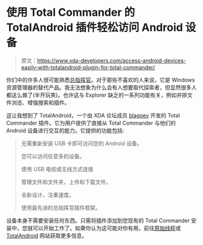 # 使用 Total Commander 的 TotalAndroid 插件轻松访问 Android 设备

> 原文：<https://www.xda-developers.com/access-android-devices-easily-with-totalandroid-plugin-for-total-commander/>

你们中的许多人很可能熟悉[总指挥官](http://www.ghisler.com/)。对于那些不喜欢的人来说，它是 Windows 资源管理器的替代产品。我无法想象为什么会有人想要取代探索者，但显然很多人都这么做了(半开玩笑)。也许这与 Explorer 缺乏的一系列功能有关，例如并排文件浏览、增强搜索和插件。

这让我想到了 TotalAndroid，一个由 XDA 论坛成员 [blagoev](http://forum.xda-developers.com/member.php?u=4684917) 开发的 Total Commander 插件。它为用户提供了直接从 Total Commander 与他们的 Android 设备进行交互的能力。它提供的功能包括:

> 无需重新安装 USB 卡即可访问您的 Android 设备。
> 
> 您可以访问任意多的设备。
> 
> 使用 USB 电缆或无线方式连接
> 
> 管理文件和文件夹，上传和下载文件。
> 
> 全新设计，注重速度。
> 
> 使用最先进的总指挥官插件框架。

设备本身不需要安装任何东西。只需将插件添加到您现有的 Total Commander 安装中，您就可以开始工作了。如果你认为这可能对你有用，前往[原始线程](http://forum.xda-developers.com/showthread.php?t=1704203)或 [TotalAndroid](http://www.blagoev.com/totalanddroid/) 网站获取更多信息。